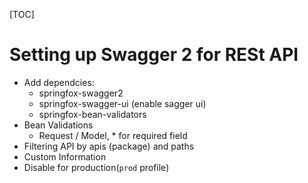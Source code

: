 [TOC]
# Setting up Swagger 2 for RESt API

- Add dependcies:
    - springfox-swagger2
    - springfox-swagger-ui (enable sagger ui)
    - springfox-bean-validators
- Bean Validations
    - Request / Model, * for required field
- Filtering API by apis (package) and paths
- Custom Information
- Disable for production(`prod` profile)

